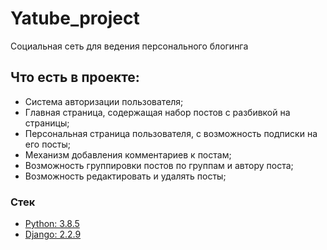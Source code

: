 # Yatube_project

Социальная сеть для ведения персонального блогинга

## Что есть в проекте:
* Система авторизации пользователя;
* Главная страница, содержащая набор постов с разбивкой на страницы;
* Персональная страница пользователя, с возможность подписки на его посты;
* Механизм добавления комментариев к постам;
* Возможность группировки постов по группам и автору поста;
* Возможность редактировать и удалять посты;

### Стек
* [Python: 3.8.5](https://www.python.org/)
* [Django: 2.2.9](https://www.djangoproject.com/)

